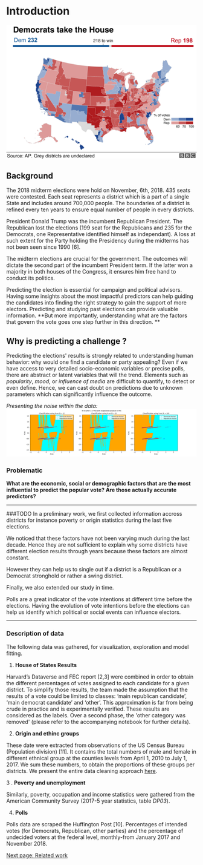 # Introduction
![2018 final results](pictures/all_results.png)

## Background
The 2018 midterm elections were hold on November, 6th, 2018. 435 seats were contested. Each seat represents a district which is a part of a single State and includes around 700,000 people. The boundaries of a district is refined every ten years to ensure equal number of people in every districts.

President Donald Trump was the incumbent Republican President. The Republican lost the elections (199 seat for the Republicans and 235 for the Democrats, one Representative identified himself as independant). A loss at such extent for the Party holding the Presidency during the midterms has not been seen since 1990 [6].

The midterm elections are crucial for the government. The outcomes will dictate the second part of the incumbent President term. If the latter won a majority in both houses of the Congress, it ensures him free hand to conduct its politics.

Predicting the election is essential for campaign and political advisors. Having some insights about the most impactful predictors can help guiding the candidates into finding the right strategy to gain the support of more electors. Predicting and studying past elections can provide valuable information. **But more importantly, understanding what are the factors that govern the vote goes one step further in this direction. **

## Why is predicting a challenge ?
Predicting the elections' results is strongly related to understanding human behavior: why would one find a candidate or party appealing?  Even if we have access to very detailed socio-economic variables or precise polls, there are abstract or latent variables that will the trend. Elements such as _popularity_, _mood_, or _influence of media_ are difficult to quantify, to detect or even define. Hence, we can cast doubt on predictions due to unknown parameters which can significantly influence the outcome.

_Presenting the noise within the data:_
![alt text](pictures/noisiness_proximity_points.png "Illustration of the noise within the dataset")

### Problematic
**What are the economic, social or demographic factors that are the most influential to predict the popular vote? Are those actually accurate predictors?**
_____________________
###TODO
In a preliminary work, we first collected information accross districts for instance poverty or origin statistics during the last five elections. 

We noticed that these factors have not been varying much during the last decade. Hence they are not sufficient to explain why some districts have different election results through years because these factors are almost constant. 

However they can help us to single out if a district is a Republican or a Democrat stronghold or rather a swing district. 

Finally, we also extended our study in time. 

Polls are a great indicator of the vote intentions at different time before the elections. Having the evolution of vote intentions before the elections can help us identify which political or social events can influence electors.
_______________
### Description of data
The following data was gathered, for visualization, exploration and model fitting. 

1. **House of States Results**

Harvard’s Dataverse and FEC report [2,3]  were combined in order to obtain the different percentages of votes assigned to each candidate for a given district. To simplify those results, the team made the assumption that the results of a vote could be limited to classes: ‘main republican candidate’, ‘main democrat candidate’ and ‘other’. This approximation is far from being crude in practice and is experimentally verified. These results are considered as the labels. Over a second phase, the 'other category was removed' (please refer to the accompanying notebook for further details).

2. **Origin and ethinc groups**

These date were extracted from observations of the US Census Bureau (Population division) [11]. It contains the total numbers of male and female in different ethnical group at the counties levels from April 1, 2010 to July 1, 2017. We sum these numbers, to obtain the proportions of these groups per districts. We present the entire data cleaning approach [here](https://github.com/tguens/cs109-project).

3 . **Poverty and unemployment**

Similarly, poverty, occupation and income statistics were gathered from the American Community Survey (2017-5 year statistics, table _DP03_).

4. **Polls** 

Polls data are scraped the Huffington Post [10]. Percentages of intended votes (for Democrats, Republican, other parties) and the percentage of undecided voters at the federal level, monthly-from January 2017 and November 2018.

[Next page: Related work](https://tguens.github.io/understand-predict-winner.github.io/relatedwork.html)

